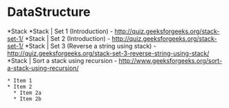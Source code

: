 # DataStructure

*Stack
    *Stack | Set 1 (Introduction) - http://quiz.geeksforgeeks.org/stack-set-1/
    *Stack | Set 2 (Introduction) - http://quiz.geeksforgeeks.org/stack-set-1/
    *Stack | Set 3 (Reverse a string using stack) - http://quiz.geeksforgeeks.org/stack-set-3-reverse-string-using-stack/
    *Stack | Sort a stack using recursion - http://www.geeksforgeeks.org/sort-a-stack-using-recursion/
    
    * Item 1
    * Item 2
      * Item 2a
      * Item 2b